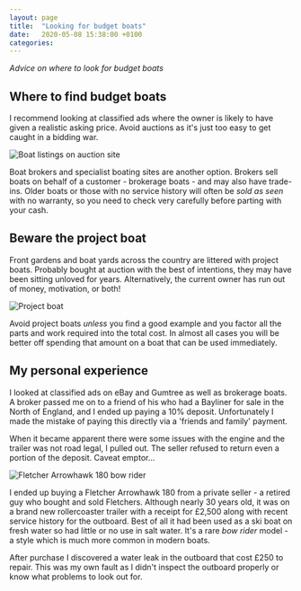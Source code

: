 ```yaml
---
layout: page
title:  "Looking for budget boats"
date:   2020-05-08 15:38:00 +0100
categories:
---
```

*Advice on where to look for budget boats*

## Where to find budget boats
I recommend looking at classified ads where the owner is likely to have given a realistic asking price. Avoid auctions as it's just too easy to get caught in a bidding war.

![Boat listings on auction site]({{site.baseurl}}/images/adverts.png)

Boat brokers and specialist boating sites are another option. Brokers sell boats on behalf of a customer - brokerage boats - and may also have trade-ins. Older boats or those with no service history will often be *sold as seen* with no warranty, so you need to check very carefully before parting with your cash.

## Beware the project boat
Front gardens and boat yards across the country are littered with project boats. Probably bought at auction with the best of intentions, they may have been sitting unloved for years. Alternatively, the current owner has run out of money, motivation, or both!

![Project boat]({{site.baseurl}}/images/project.png)

Avoid project boats *unless* you find a good example and you factor all the parts and work required into the total cost. In almost all cases you will be better off spending that amount on a boat that can be used immediately.

## My personal experience
I looked at classified ads on eBay and Gumtree as well as brokerage boats. A broker passed me on to a friend of his who had a Bayliner for sale in the North of England, and I ended up paying a 10% deposit. Unfortunately I made the mistake of paying this directly via a 'friends and family' payment.

When it became apparent there were some issues with the engine and the trailer was not road legal, I pulled out. The seller refused to return even a portion of the deposit. Caveat emptor...

![Fletcher Arrowhawk 180 bow rider]({{site.baseurl}}/images/fletcher.jpg)

I ended up buying a Fletcher Arrowhawk 180 from a private seller - a retired guy who bought and sold Fletchers. Although nearly 30 years old, it was on a brand new rollercoaster trailer with a receipt for £2,500 along with recent service history for the outboard. Best of all it had been used as a ski boat on fresh water so had little or no use in salt water. It's a rare *bow rider* model - a style which is much more common in modern boats.

After purchase I discovered a water leak in the outboard that cost £250 to repair. This was my own fault as I didn't inspect the outboard properly or know what problems to look out for.
